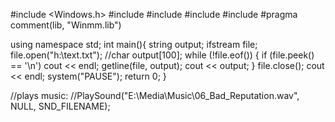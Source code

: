 #include <Windows.h>
#include <iostream>
#include <string>
#include <sstream>
#include <fstream>
#pragma comment(lib, "Winmm.lib")

using namespace std;
int main(){
	string output;
	ifstream file;
	file.open("h:\\text.txt");
	//char output[100];
	while (!file.eof()) {
		if (file.peek() == '\n')
			cout << endl;
		getline(file, output);
		cout << output;
	}
	file.close();
	cout << endl;
	system("PAUSE");
	return 0;
}

//plays music:
//PlaySound("E:\\Media\\Music\\06_Bad_Reputation.wav", NULL, SND_FILENAME);
